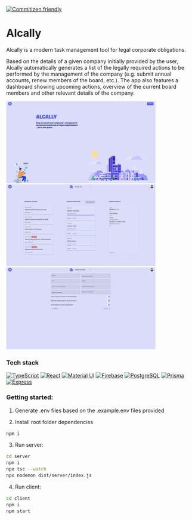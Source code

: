 [![Commitizen friendly](https://img.shields.io/badge/commitizen-friendly-brightgreen.svg)](http://commitizen.github.io/cz-cli/)

# Alcally

Alcally is a modern task management tool for legal corporate obligations.

Based on the details of a given company initially provided by the user, Alcally automatically generates a list of the legally required actions to be performed by the management of the company (e.g. submit annual accounts, renew members of the board, etc.). The app also features a dashboard showing upcoming actions, overview of the current board members and other relevant details of the company.

<img src="./client/src/Assets/alcally-screenshot-1.png" width="400" height="220" alt="alcally-screenshot-1" />
<img src="./client/src/Assets/alcally-screenshot-2.png" width="400" height="220" alt="alcally-screenshot-2" />
<img src="./client/src/Assets/alcally-screenshot-3.png" width="400" height="220" alt="alcally-screenshot-3" />

### Tech stack

<p align="left">
<a href="https://www.typescriptlang.org/" target="_blank" rel="noreferrer"><img src="https://raw.githubusercontent.com/danielcranney/readme-generator/main/public/icons/skills/typescript-colored.svg" width="36" height="36" alt="TypeScript" /></a>
<a href="https://reactjs.org/" target="_blank" rel="noreferrer"><img src="https://raw.githubusercontent.com/danielcranney/readme-generator/main/public/icons/skills/react-colored.svg" width="36" height="36" alt="React" /></a>
<a href="https://mui.com/" target="_blank" rel="noreferrer"><img src="https://raw.githubusercontent.com/danielcranney/readme-generator/main/public/icons/skills/materialui-colored.svg" width="36" height="36" alt="Material UI" /></a>
<a href="https://firebase.google.com/" target="_blank" rel="noreferrer"><img src="https://raw.githubusercontent.com/danielcranney/readme-generator/main/public/icons/skills/firebase-colored.svg" width="36" height="36" alt="Firebase" /></a>
<a href="https://www.postgresql.org/" target="_blank" rel="noreferrer"><img src="https://raw.githubusercontent.com/danielcranney/readme-generator/main/public/icons/skills/postgresql-colored.svg" width="36" height="36" alt="PostgreSQL" /></a>
<a href="https://www.prisma.io/" target="_blank" rel="noreferrer"><img src="https://www.freelogovectors.net/wp-content/uploads/2022/01/prisma_logo-freelogovectors.net_.png" width="36" height="36" alt="Prisma" /></a>
<a href="https://expressjs.com/" target="_blank" rel="noreferrer"><img src="https://raw.githubusercontent.com/danielcranney/readme-generator/main/public/icons/skills/express-colored.svg" width="36" height="36" alt="Express" /></a>
</p>

### Getting started:

1. Generate .env files based on the .example.env files provided

2. Install root folder dependencies

```sh
npm i
```

3. Run server:

```sh
cd server
npm i
npx tsc --watch
npx nodemon dist/server/index.js
```

4. Run client:

```sh
cd client
npm i
npm start
```
